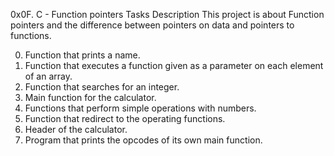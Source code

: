 0x0F. C - Function pointers Tasks
Description
This project is about Function pointers and the difference between pointers on data and pointers to functions.

0. Function that prints a name.
1. Function that executes a function given as a parameter on each element of an array.
2. Function that searches for an integer.
3. Main function for the calculator.
3. Functions that perform simple operations with numbers.
3. Function that redirect to the operating functions.
3. Header of the calculator.
4. Program that prints the opcodes of its own main function.

